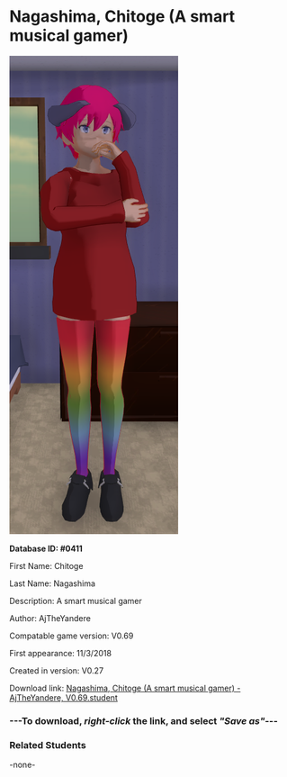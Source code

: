 # Nagashima, Chitoge (A smart musical gamer)

<img src="../../Files/Images/Nagashima, Chitoge (A smart musical gamer).png" title="Nagashima, Chitoge (A smart musical gamer) - AjTheYandere, V0.69">

**Database ID: #0411**

First Name: Chitoge

Last Name: Nagashima

Description: A smart musical gamer

Author: AjTheYandere

Compatable game version: V0.69

First appearance: 11/3/2018

Created in version: V0.27

Download link: <a href="https://raw.githubusercontent.com/Arbiter1223/Daigaku-Gurashi-Custom-Students/master/Files/Student%20Files/Nagashima%2C%20Chitoge%20(A%20smart%20musical%20gamer)%20-%20AjTheYandere%2C%20V0.69.student">Nagashima, Chitoge (A smart musical gamer) - AjTheYandere, V0.69.student</a>

### ---**To download, _right-click_ the link, and select _"Save as"_**---

### Related Students

-none-
